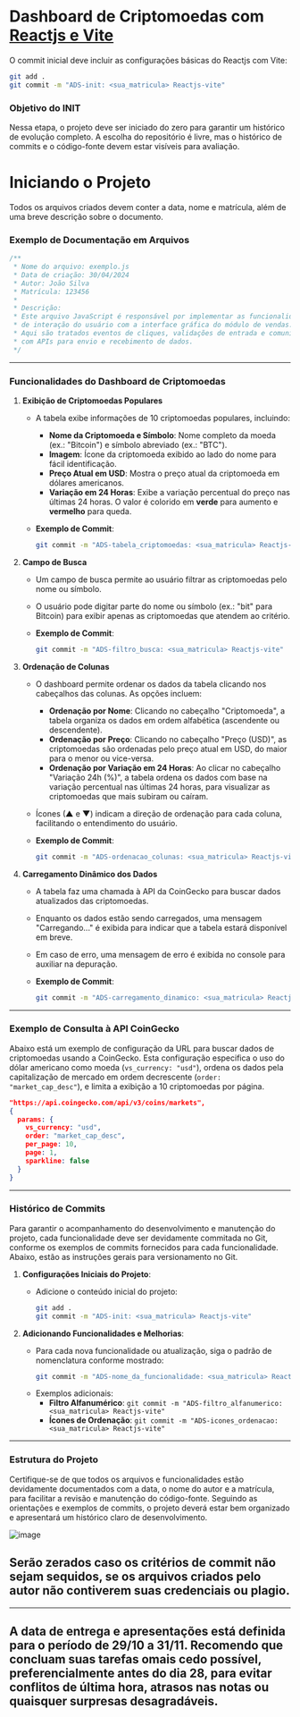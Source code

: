 
# Dashboard de Criptomoedas com [Reactjs e Vite](https://pt.vitejs.dev/guide/)

O commit inicial deve incluir as configurações básicas do Reactjs com Vite:
```bash
git add .
git commit -m "ADS-init: <sua_matricula> Reactjs-vite"
```

### Objetivo do INIT
Nessa etapa, o projeto deve ser iniciado do zero para garantir um histórico de evolução completo. A escolha do repositório é livre, mas o histórico de commits e o código-fonte devem estar visíveis para avaliação.

# Iniciando o Projeto
Todos os arquivos criados devem conter a data, nome e matrícula, além de uma breve descrição sobre o documento.

### Exemplo de Documentação em Arquivos
```js
/**
 * Nome do arquivo: exemplo.js
 * Data de criação: 30/04/2024
 * Autor: João Silva
 * Matrícula: 123456
 *
 * Descrição:
 * Este arquivo JavaScript é responsável por implementar as funcionalidades
 * de interação do usuário com a interface gráfica do módulo de vendas.
 * Aqui são tratados eventos de cliques, validações de entrada e comunicação
 * com APIs para envio e recebimento de dados.
 */
```

---

### Funcionalidades do Dashboard de Criptomoedas

1. **Exibição de Criptomoedas Populares**
   - A tabela exibe informações de 10 criptomoedas populares, incluindo:
     - **Nome da Criptomoeda e Símbolo**: Nome completo da moeda (ex.: "Bitcoin") e símbolo abreviado (ex.: "BTC").
     - **Imagem**: Ícone da criptomoeda exibido ao lado do nome para fácil identificação.
     - **Preço Atual em USD**: Mostra o preço atual da criptomoeda em dólares americanos.
     - **Variação em 24 Horas**: Exibe a variação percentual do preço nas últimas 24 horas. O valor é colorido em **verde** para aumento e **vermelho** para queda.
   
   - **Exemplo de Commit**:
     ```bash
     git commit -m "ADS-tabela_criptomoedas: <sua_matricula> Reactjs-vite"
     ```

2. **Campo de Busca**
   - Um campo de busca permite ao usuário filtrar as criptomoedas pelo nome ou símbolo.
   - O usuário pode digitar parte do nome ou símbolo (ex.: "bit" para Bitcoin) para exibir apenas as criptomoedas que atendem ao critério.

   - **Exemplo de Commit**:
     ```bash
     git commit -m "ADS-filtro_busca: <sua_matricula> Reactjs-vite"
     ```

3. **Ordenação de Colunas**
   - O dashboard permite ordenar os dados da tabela clicando nos cabeçalhos das colunas. As opções incluem:
     - **Ordenação por Nome**: Clicando no cabeçalho "Criptomoeda", a tabela organiza os dados em ordem alfabética (ascendente ou descendente).
     - **Ordenação por Preço**: Clicando no cabeçalho "Preço (USD)", as criptomoedas são ordenadas pelo preço atual em USD, do maior para o menor ou vice-versa.
     - **Ordenação por Variação em 24 Horas**: Ao clicar no cabeçalho "Variação 24h (%)", a tabela ordena os dados com base na variação percentual nas últimas 24 horas, para visualizar as criptomoedas que mais subiram ou caíram.
   - Ícones (▲ e ▼) indicam a direção de ordenação para cada coluna, facilitando o entendimento do usuário.

   - **Exemplo de Commit**:
     ```bash
     git commit -m "ADS-ordenacao_colunas: <sua_matricula> Reactjs-vite"
     ```

4. **Carregamento Dinâmico dos Dados**
   - A tabela faz uma chamada à API da CoinGecko para buscar dados atualizados das criptomoedas.
   - Enquanto os dados estão sendo carregados, uma mensagem "Carregando..." é exibida para indicar que a tabela estará disponível em breve.
   - Em caso de erro, uma mensagem de erro é exibida no console para auxiliar na depuração.

   - **Exemplo de Commit**:
     ```bash
     git commit -m "ADS-carregamento_dinamico: <sua_matricula> Reactjs-vite"
     ```

---

### Exemplo de Consulta à API CoinGecko

Abaixo está um exemplo de configuração da URL para buscar dados de criptomoedas usando a CoinGecko. Esta configuração especifica o uso do dólar americano como moeda (`vs_currency: "usd"`), ordena os dados pela capitalização de mercado em ordem decrescente (`order: "market_cap_desc"`), e limita a exibição a 10 criptomoedas por página.

```json
"https://api.coingecko.com/api/v3/coins/markets",
{
  params: {
    vs_currency: "usd",
    order: "market_cap_desc",
    per_page: 10,
    page: 1,
    sparkline: false
  }
}
```

---

### Histórico de Commits

Para garantir o acompanhamento do desenvolvimento e manutenção do projeto, cada funcionalidade deve ser devidamente commitada no Git, conforme os exemplos de commits fornecidos para cada funcionalidade. Abaixo, estão as instruções gerais para versionamento no Git.

1. **Configurações Iniciais do Projeto**:
   - Adicione o conteúdo inicial do projeto:
     ```bash
     git add .
     git commit -m "ADS-init: <sua_matricula> Reactjs-vite"
     ```

2. **Adicionando Funcionalidades e Melhorias**:
   - Para cada nova funcionalidade ou atualização, siga o padrão de nomenclatura conforme mostrado:
     ```bash
     git commit -m "ADS-nome_da_funcionalidade: <sua_matricula> Reactjs-vite"
     ```
   - Exemplos adicionais:
     - **Filtro Alfanumérico**: `git commit -m "ADS-filtro_alfanumerico: <sua_matricula> Reactjs-vite"`
     - **Ícones de Ordenação**: `git commit -m "ADS-icones_ordenacao: <sua_matricula> Reactjs-vite"`
---

### Estrutura do Projeto

Certifique-se de que todos os arquivos e funcionalidades estão devidamente documentados com a data, o nome do autor e a matrícula, para facilitar a revisão e manutenção do código-fonte. Seguindo as orientações e exemplos de commits, o projeto deverá estar bem organizado e apresentará um histórico claro de desenvolvimento.

![image](https://github.com/user-attachments/assets/42c967b3-f96f-4d8a-89c1-d3c0dc69d32e)

## Serão zerados caso os critérios de commit não sejam sequidos, se os arquivos criados pelo autor não contiverem suas credenciais ou plagio.
_____
## A data de entrega e apresentações está definida para o período de 29/10 a 31/11. Recomendo que concluam suas tarefas omais cedo possível, preferencialmente antes do dia 28, para evitar conflitos de última hora, atrasos nas notas ou quaisquer surpresas desagradáveis.



